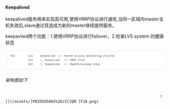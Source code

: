 #### **Keepalived**

keepalived服务用来实现高可用,使用VRRP协议进行通信,当同一区域内master主机失效后,slave通过竞选成为新的master继续提供服务。

keepavlied两个功能：1.使用VRRP协议进行failover，2.检查LVS system 的健康状态

![](/assets/Z@K606~D[D8WRFYLDP{6FMA.png)



######                                                             架构图如下

                                                                        ![](/assets/]P8ID5O50EG%28J[C[QN`[F18.png)





